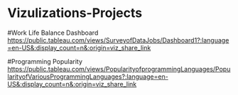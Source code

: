 # Vizulizations-Projects

#Work Life Balance Dashboard
https://public.tableau.com/views/SurveyofDataJobs/Dashboard1?:language=en-US&:display_count=n&:origin=viz_share_link

#Programming Popularity
https://public.tableau.com/views/PopularityofprogrammingLanguages/PopularityofVariousProgrammingLanguages?:language=en-US&:display_count=n&:origin=viz_share_link
